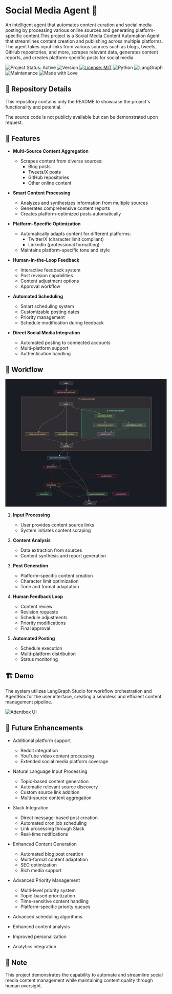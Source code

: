 # Social Media Agent 🤖

An intelligent agent that automates content curation and social media posting by processing various online sources and generating platform-specific content.This project is a Social Media Content Automation Agent that streamlines content creation and publishing across multiple platforms. The agent takes input links from various sources such as blogs, tweets, GitHub repositories, and more, scrapes relevant data, generates content reports, and creates platform-specific posts for social media.

![Project Status: Active](https://img.shields.io/badge/Project%20Status-Active-green)
![Version](https://img.shields.io/badge/version-1.0.0-blue)
[![License: MIT](https://img.shields.io/badge/License-MIT-yellow.svg)](https://opensource.org/licenses/MIT)
![Python](https://img.shields.io/badge/Python-3.8%2B-blue)
![LangGraph](https://img.shields.io/badge/LangGraph-Enabled-orange)
![Maintenance](https://img.shields.io/badge/Maintained%3F-yes-green.svg)
![Made with Love](https://img.shields.io/badge/Made%20with-❤️-red.svg)

## 📁 Repository Details

This repository contains only the README to showcase the project's functionality and potential.

The source code is not publicly available but can be demonstrated upon request.

## 🌟 Features

- **Multi-Source Content Aggregation**
  - Scrapes content from diverse sources:
    - Blog posts
    - Tweets/X posts
    - GitHub repositories
    - Other online content

- **Smart Content Processing**
  - Analyzes and synthesizes information from multiple sources
  - Generates comprehensive content reports
  - Creates platform-optimized posts automatically

- **Platform-Specific Optimization**
  - Automatically adapts content for different platforms:
    - Twitter/X (character limit compliant)
    - LinkedIn (professional formatting)
  - Maintains platform-specific tone and style

- **Human-in-the-Loop Feedback**
  - Interactive feedback system
  - Post revision capabilities
  - Content adjustment options
  - Approval workflow

- **Automated Scheduling**
  - Smart scheduling system
  - Customizable posting dates
  - Priority management
  - Schedule modification during feedback

- **Direct Social Media Integration**
  - Automated posting to connected accounts
  - Multi-platform support
  - Authentication handling

## 🔄 Workflow

![Social Media Agent Architecture](./Architecture.png)

1. **Input Processing**
   - User provides content source links
   - System initiates content scraping

2. **Content Analysis**
   - Data extraction from sources
   - Content synthesis and report generation

3. **Post Generation**
   - Platform-specific content creation
   - Character limit optimization
   - Tone and format adaptation

4. **Human Feedback Loop**
   - Content review
   - Revision requests
   - Schedule adjustments
   - Priority modifications
   - Final approval

5. **Automated Posting**
   - Schedule execution
   - Multi-platform distribution
   - Status monitoring

## 🏗️ Demo

The system utilizes LangGraph Studio for workflow orchestration and AgentBox for the user interface, creating a seamless and efficient content management pipeline.

![Adentbox UI](./Autobuzz.gif)

## 🔮 Future Enhancements

- Additional platform support
  - Reddit integration
  - YouTube video content processing
  - Extended social media platform coverage

- Natural Language Input Processing
  - Topic-based content generation
  - Automatic relevant source discovery
  - Custom source link addition
  - Multi-source content aggregation

- Slack Integration
  - Direct message-based post creation
  - Automated cron job scheduling
  - Link processing through Slack
  - Real-time notifications

- Enhanced Content Generation
  - Automated blog post creation
  - Multi-format content adaptation
  - SEO optimization
  - Rich media support

- Advanced Priority Management
  - Multi-level priority system
  - Topic-based prioritization
  - Time-sensitive content handling
  - Platform-specific priority queues

- Advanced scheduling algorithms
- Enhanced content analysis
- Improved personalization
- Analytics integration

## 📝 Note

This project demonstrates the capability to automate and streamline social media content management while maintaining content quality through human oversight.
